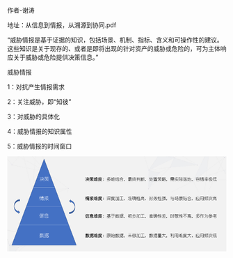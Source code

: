 作者-谢涛

地址：从信息到情报，从溯源到协同.pdf

“威胁情报是基于证据的知识，包括场景、机制、指标、含义和可操作性的建议。这些知识是关于现存的、或者是即将出现的针对资产的威胁或危险的，可为主体响应关于威胁或危险提供决策信息。”

威胁情报

1：对抗产生情报需求

2：关注威胁，即“知彼”

3：对威胁的具体化

4：威胁情报的知识属性

5：威胁情报的时间窗口

![11](./image/1.png)
